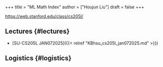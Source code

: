 +++
title = "ML Math Index"
author = ["Houjun Liu"]
draft = false
+++

<https://web.stanford.edu/class/cs205l/>


## Lectures {#lectures}

-   [SU-CS205L JAN072025]({{< relref "KBhsu_cs205l_jan072025.md" >}})


## Logistics {#logistics}

